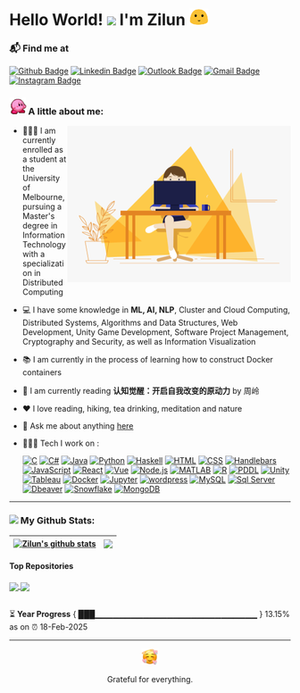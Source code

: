 # Hello World! <img src="https://github.com/TheDudeThatCode/TheDudeThatCode/blob/master/Assets/Hi.gif" width="35" /> I'm Zilun <img width=35 src="/Assets/allo-happy.gif"> 

### 📬 Find me at
[![Github Badge](http://img.shields.io/badge/-Github-black?style=flat-square&logo=github&link=https://github.com/Zilunl/)](https://github.com/Zilunl) 
[![Linkedin Badge](https://img.shields.io/badge/-LinkedIn-blue?style=flat-square&logo=Linkedin&logoColor=white&link=https://www.linkedin.com/in/zilunli/)](https://www.linkedin.com/in/zilunli/)
[![Outlook Badge](https://img.shields.io/badge/-Outlook-0078D4?style=flat-square&logo=Microsoft-Outlook&logoColor=white&link=mailto:zilunli0730@outlook.com)](mailto:zilunli0730@outlook.com)
[![Gmail Badge](https://img.shields.io/badge/-Gmail-d14836?style=flat-square&logo=Gmail&logoColor=white&link=mailto:zilunli0730@gmail.com)](mailto:zilunli0730@gmail.com)
[![Instagram Badge](https://img.shields.io/badge/-Instagram-E4405F?style=flat-square&logo=Instagram&logoColor=white&link=https://www.instagram.com/zilun_n)](https://www.instagram.com/zilun_n)

### <img width="30" src="/Assets/kirby.gif"> A little about me:
<!-- code gif-->
<img align="right" alt="GIF" src="/Assets/code.gif" width="400" height="280" />

- 👩🏻‍🎓 I am currently enrolled as a student at the University of Melbourne, pursuing a Master's degree in Information Technology with a specialization in Distributed Computing
- 💻 I have some knowledge in **ML, AI, NLP**, Cluster and Cloud Computing, Distributed Systems, Algorithms and Data Structures, Web Development, Unity Game Development, Software Project Management, Cryptography and Security, as well as Information Visualization
- 📚 I am currently in the process of learning how to construct Docker containers
- 📖 I am currently reading **认知觉醒：开启自我改变的原动力** by 周岭
- ❤️ I love reading, hiking, tea drinking, meditation and nature
- 💬 Ask me about anything [here](https://github.com/Zilunl/Zilunl/issues)
- 👩🏻‍💻 Tech I work on :

  <a href="https://github.com/search?q=user%3ADenverCoder1+language%3AC"><img alt="C" src="https://custom-icon-badges.demolab.com/badge/C-03599C.svg?logo=c-in-hexagon&logoColor=white"></a>
<a href="https://github.com/search?q=user%3ADenverCoder1+language%3ACSharp"><img alt="C#" src="https://custom-icon-badges.demolab.com/badge/C%23-239120.svg?logo=c-sharp&logoColor=white"></a>
<a href="https://github.com/search?q=user%3ADenverCoder1+language%3AJava"><img alt="Java" src="https://custom-icon-badges.demolab.com/badge/Java-007396.svg?logo=java&logoColor=white"></a>
<a href="https://github.com/search?q=user%3ADenverCoder1+language%3APython"><img alt="Python" src="https://custom-icon-badges.demolab.com/badge/Python-3776AB.svg?logo=python&logoColor=white"></a>
<a href="https://github.com/search?q=user%3ADenverCoder1+language%3AHaskell"><img alt="Haskell" src="https://custom-icon-badges.demolab.com/badge/Haskell-5D4F85.svg?logo=haskell&logoColor=white"></a>
<a href="https://github.com/search?q=user%3ADenverCoder1+language%3AHTML"><img alt="HTML" src="https://custom-icon-badges.demolab.com/badge/HTML5-E34F26.svg?logo=html5&logoColor=white"></a>
<a href="https://github.com/search?q=user%3ADenverCoder1+language%3ACSS"><img alt="CSS" src="https://custom-icon-badges.demolab.com/badge/CSS3-1572B6.svg?logo=css3&logoColor=white"></a>
<a href="https://github.com/search?q=user%3ADenverCoder1+language%3AHandlebars"><img alt="Handlebars" src="https://custom-icon-badges.demolab.com/badge/Handlebars-F0772B.svg?logo=handlebars&logoColor=white"></a>
<a href="https://github.com/search?q=user%3ADenverCoder1+language%3AJavaScript"><img alt="JavaScript" src="https://custom-icon-badges.demolab.com/badge/JavaScript-F7DF1E.svg?logo=javascript&logoColor=white"></a>
<a href="https://github.com/search?q=user%3ADenverCoder1+language%3AReact"><img alt="React" src="https://custom-icon-badges.demolab.com/badge/React-61DAFB.svg?logo=react&logoColor=white"></a>
<a href="https://github.com/search?q=user%3ADenverCoder1+language%3AVue"><img alt="Vue" src="https://custom-icon-badges.demolab.com/badge/Vue.js-4FC08D.svg?logo=vue-dot-js&logoColor=white"></a>
<a href="https://github.com/search?q=user%3ADenverCoder1+language%3ANode.js"><img alt="Node.js" src="https://custom-icon-badges.demolab.com/badge/Node.js-339933.svg?logo=node-dot-js&logoColor=white"></a>
<a href="https://github.com/search?q=user%3ADenverCoder1+language%3AMATLAB"><img alt="MATLAB" src="https://custom-icon-badges.demolab.com/badge/MATLAB-0076A8.svg?logo=matlab&logoColor=white"></a>
<a href="https://github.com/search?q=user%3ADenverCoder1+language%3AR"><img alt="R" src="https://custom-icon-badges.demolab.com/badge/R-276DC3.svg?logo=r&logoColor=white"></a>
<a href="https://github.com/search?q=user%3ADenverCoder1+language%3APDDL"><img alt="PDDL" src="https://custom-icon-badges.demolab.com/badge/PDDL-FFA500.svg?logoColor=white"></a>
<a href="https://github.com/search?q=user%3ADenverCoder1+language%3AUnity"><img alt="Unity" src="https://custom-icon-badges.demolab.com/badge/Unity-000000.svg?logo=unity&logoColor=white"></a>
<a href="https://github.com/search?q=user%3ADenverCoder1+language%3ATableau"><img alt="Tableau" src="https://custom-icon-badges.demolab.com/badge/Tableau-E97627.svg?logo=tableau-software&logoColor=white"></a>
<a href="https://github.com/search?q=user%3ADenverCoder1+language%3ADocker"><img alt="Docker" src="https://custom-icon-badges.demolab.com/badge/Docker-2496ED.svg?logo=docker&logoColor=white"></a>
<a href="https://github.com/search?q=user%3ADenverCoder1+language%3AJupyter"><img alt="Jupyter" src="https://custom-icon-badges.demolab.com/badge/Jupyter-F37626.svg?logo=jupyter&logoColor=white"></a>
<a href="https://github.com/search?q=user%3ADenverCoder1+language%3Awordpress"><img alt="wordpress" src="https://custom-icon-badges.demolab.com/badge/Wordpress-21759B.svg?logo=wordpress&logoColor=white"></a>
<a href="https://github.com/search?q=user%3ADenverCoder1+language%3AMySQL"><img alt="MySQL" src="https://custom-icon-badges.demolab.com/badge/MySQL-4479A1.svg?logo=mysql&logoColor=white"></a>
<a href="https://github.com/search?q=user%3ADenverCoder1+language%3ASql%20Server"><img alt="Sql Server" src="https://custom-icon-badges.demolab.com/badge/SQL%20Server-CC2927.svg?logo=microsoft-sql-server&logoColor=white"></a>
<a href="https://github.com/search?q=user%3ADenverCoder1+language%3ADbeaver"><img alt="Dbeaver" src="https://custom-icon-badges.demolab.com/badge/Dbeaver-000000.svg?logo=dbeaver&logoColor=white"></a>
<a href="https://github.com/search?q=user%3ADenverCoder1+language%3ASnowflake"><img alt="Snowflake" src="https://custom-icon-badges.demolab.com/badge/Snowflake-00AEEF.svg?logo=snowflake&logoColor=white"></a>
<a href="https://github.com/search?q=user%3ADenverCoder1+language%3AMongoDB"><img alt="MongoDB" src="https://custom-icon-badges.demolab.com/badge/MongoDB-47A248.svg?logo=mongodb&logoColor=white"></a>



---
### <img src='https://media1.giphy.com/media/du3J3cXyzhj75IOgvA/giphy.gif?cid=ecf05e47x2g034i9pzwtzzsd3xgg2w9nr94t4tflbbgo3008&rid=giphy.gif' width='25' /> My Github Stats:
| <a href="https://github.com/anuraghazra/github-readme-stats"><img align="center" src="https://github-readme-stats.vercel.app/api?username=Zilunl&show_icons=true&include_all_commits=true&theme=buefy&hide_border=true" alt="Zilun's github stats" /></a> | <a href="https://github.com/anuraghazra/github-readme-stats"><img align="center" src="https://github-readme-stats.vercel.app/api/top-langs/?username=Zilunl&layout=compact&theme=buefy&hide_border=true" /></a> |
| ------------- | ------------- |

#### Top Repositories

<a href="https://github.com/Zilunl/Zilunl">
  <img align="center" src="https://github-readme-stats.vercel.app/api/pin/?username=Zilunl&repo=Zilunl&theme=buefy" />
</a>
<a href="https://github.com/Zilunl/project-2-squirrel-squad">
  <img align="center" src="https://github-readme-stats.vercel.app/api/pin/?username=Zilunl&repo=project-2-squirrel-squad&theme=buefy" />
</a>

<br />
<br />

⏳ **Year Progress** { ███▁▁▁▁▁▁▁▁▁▁▁▁▁▁▁▁▁▁▁▁▁▁▁▁▁▁▁ } 13.15% as on ⏰ 18-Feb-2025

---
<div align="center">
  <img width="30" src="/Assets/angelhearts0.png" alt="Angel Hearts">
  <p>Grateful for everything.</p>
</div>


<!--
### 📝 My favourite sentence:
• <i>“Computer Science is no more about computers than astronomy is about telescopes.”— Edsger W. Dijkstra  </i>


<code><img height="20" alt="javascript" src="https://raw.githubusercontent.com/github/explore/80688e429a7d4ef2fca1e82350fe8e3517d3494d/topics/javascript/javascript.png"></code>
<code><img height="20" alt="typescript" src="https://raw.githubusercontent.com/github/explore/80688e429a7d4ef2fca1e82350fe8e3517d3494d/topics/typescript/typescript.png"></code>
<code><img height="20" alt="react" src="https://raw.githubusercontent.com/github/explore/80688e429a7d4ef2fca1e82350fe8e3517d3494d/topics/react/react.png"></code>
<code><img height="20" alt="graphql" src="https://raw.githubusercontent.com/github/explore/5c058a388828bb5fde0bcafd4bc867b5bb3f26f3/topics/graphql/graphql.png"></code>
<code><img height="20" alt="nodejs" src="https://raw.githubusercontent.com/github/explore/80688e429a7d4ef2fca1e82350fe8e3517d3494d/topics/nodejs/nodejs.png"></code> 
-->

